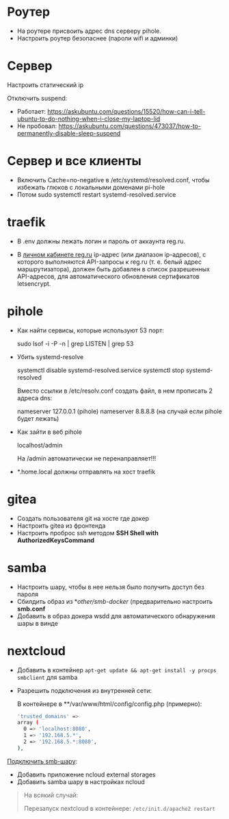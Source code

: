 # Роутер

- На роутере присвоить адрес dns серверу pihole.
- Настроить роутер безопаснее (пароли wifi и админки)

# Сервер

Настроить статический ip

Отключить suspend:

- Работает: https://askubuntu.com/questions/15520/how-can-i-tell-ubuntu-to-do-nothing-when-i-close-my-laptop-lid
- Не пробовал: https://askubuntu.com/questions/473037/how-to-permanently-disable-sleep-suspend

# Сервер и все клиенты

- Включить Cache=no-negative в /etc/systemd/resolved.conf, чтобы избежать глюков с локальными доменами pi-hole
- Потом sudo systemctl restart systemd-resolved.service

# traefik

- В .env должны лежать логин и пароль от аккаунта reg.ru.

- В [личном кабинете reg.ru](https://www.reg.ru/user/account/#/settings/api/) ip-адрес (или
  диапазон ip-адресов), с которого выполняются API-запросы к reg.ru (т. е. белый адрес
  маршрутизатора), должен быть добавлен в список разрешенных API-адресов, для автоматического
  обновления сертификатов letsencrypt.


# pihole

- Как найти сервисы, которые используют 53 порт:

  sudo lsof -i -P -n | grep LISTEN | grep 53

- Убить systemd-resolve

  systemctl disable systemd-resolved.service
  systemctl stop systemd-resolved

  Вместо ссылки в /etc/resolv.conf создать файл, в нем прописать 2 адреса dns:

  nameserver 127.0.0.1 (pihole)
  nameserver 8.8.8.8 (на случай если pihole будет лежать)

- Как зайти в веб pihole

  localhost/admin

  На /admin автоматически не перенаправляет!!!


- *.home.local должны отправлять на хост traefik

# gitea

- Создать пользователя git на хосте где докер
- Настроить gitea из фронтенда
- Настроить проброс ssh методом **SSH Shell with AuthorizedKeysCommand**


# samba

- Настроить шару, чтобы в нее нельзя было получить доступ без пароля
- Сбилдить образ из **other/smb-docker* (предварительно настроить **smb.conf**
- Добавить в образ докера wsdd для автоматического обнаружения шары в винде


# nextcloud

- Добавить в контейнер ``apt-get update && apt-get install -y procps smbclient`` для samba
- Разрешить подключения из внутренней сети:

  В контейнере в **/var/www/html/config/config.php (примерно):

  ```bash
  'trusted_domains' => 
  array (
    0 => 'localhost:8080',
    1 => '192.168.5.*',
    2 => '192.168.5.*:8080',
  ),
  ```


[Подключить smb-шару](https://docs.nextcloud.com/server/latest/admin_manual/configuration_files/external_storage/smb.html):

- Добавить приложение ncloud external storages
- Добавить samba шару в настройках ncloud

> На всякий случай:
>
> Перезапуск nextcloud в контейнере: ``/etc/init.d/apache2 restart``

